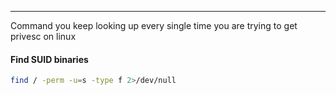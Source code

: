 -- -
Command you keep looking up every single time you are trying to get privesc on linux
#### Find SUID binaries
```bash
find / -perm -u=s -type f 2>/dev/null
```